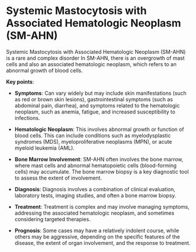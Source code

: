 [//]: # (source: ?)
[//]: # (abbr: SM-AHN)
[//]: # (tags: diagnosis)

# Systemic Mastocytosis with Associated Hematologic Neoplasm (SM-AHN)

Systemic Mastocytosis with Associated Hematologic Neoplasm (SM-AHN) is a rare and complex disorder In SM-AHN, there is an overgrowth of mast cells and also an associated hematologic neoplasm, which refers to an abnormal growth of blood cells.

**Key points**:

* **Symptoms**: Can vary widely but may include skin manifestations (such as red or brown skin lesions), gastrointestinal symptoms (such as abdominal pain, diarrhea), and symptoms related to the hematologic neoplasm, such as anemia, fatigue, and increased susceptibility to infections.

* **Hematologic Neoplasm**: This involves abnormal growth or function of blood cells. This can include conditions such as myelodysplastic syndromes (MDS), myeloproliferative neoplasms (MPN), or acute myeloid leukemia (AML).

* **Bone Marrow Involvement**: SM-AHN often involves the bone marrow, where mast cells and abnormal hematopoietic cells (blood-forming cells) may accumulate. The bone marrow biopsy is a key diagnostic tool to assess the extent of involvement.

* **Diagnosis**: Diagnosis involves a combination of clinical evaluation, laboratory tests, imaging studies, and often a bone marrow biopsy.

* **Treatment**: Treatment is complex and may involve managing symptoms, addressing the associated hematologic neoplasm, and sometimes considering targeted therapies.

* **Prognosis**: Some cases may have a relatively indolent course, while others may be aggressive, depending on the specific features of the disease, the extent of organ involvement, and the response to treatment.
